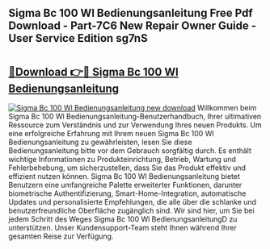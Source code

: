 ## Sigma Bc 100 Wl Bedienungsanleitung Free Pdf Download - Part-7C6 New Repair Owner Guide - User Service Edition sg7nS

# <h2><a href="http://df3tuq.blite.top/?on=Sigma+Bc+100+Wl+Bedienungsanleitung">🔗Download 👉🔴 Sigma Bc 100 Wl Bedienungsanleitung</a></h2>

[![Sigma Bc 100 Wl Bedienungsanleitung new download](https://i.imgur.com/lujVjoI.png)](http://df3tuq.blite.top/?on=Sigma+Bc+100+Wl+Bedienungsanleitung)
Willkommen beim Sigma Bc 100 Wl Bedienungsanleitung-Benutzerhandbuch, Ihrer ultimativen Ressource zum Verständnis und zur Verwendung Ihres neuen Produkts. Um eine erfolgreiche Erfahrung mit Ihrem neuen Sigma Bc 100 Wl Bedienungsanleitung zu gewährleisten, lesen Sie diese Bedienungsanleitung bitte vor dem Gebrauch sorgfältig durch. Es enthält wichtige Informationen zu Produkteinrichtung, Betrieb, Wartung und Fehlerbehebung, um sicherzustellen, dass Sie das Produkt effektiv und effizient nutzen können. Sigma Bc 100 Wl Bedienungsanleitung bietet Benutzern eine umfangreiche Palette erweiterter Funktionen, darunter biometrische Authentifizierung, Smart-Home-Integration, automatische Updates und personalisierte Empfehlungen, die alle über die schlanke und benutzerfreundliche Oberfläche zugänglich sind. Wir sind hier, um Sie bei jedem Schritt des Weges Sigma Bc 100 Wl BedienungsanleitungD zu unterstützen. Unser Kundensupport-Team steht Ihnen während Ihrer gesamten Reise zur Verfügung.
